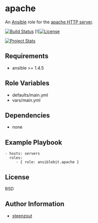apache
======

An [Ansible](http://www.ansible.com) role for the [apache HTTP server](http://httpd.apache.org).

[![Build Status](https://travis-ci.org/ansiblebit/apache.svg?branch=master)](https://travis-ci.org/ansiblebit/apache)
[![[![License](https://img.shields.io/badge/license-New%20BSD-blue.svg?style=flat)](https://raw.githubusercontent.com/ansiblebit/apache/master/LICENSE)

[![Project Stats](https://www.openhub.net/p/ansiblebit-apache/widgets/project_thin_badge.gif)](https://www.openhub.net/p/ansiblebit-apache/)

Requirements
------------

- ansible >= 1.4.5

Role Variables
--------------

- defaults/main.yml
- vars/main.yml

Dependencies
------------

- none

Example Playbook
----------------

    - hosts: servers
      roles:
         - { role: ansiblebit.apache }

License
-------

BSD

Author Information
------------------

- [steenzout](http://github.com/steenzout)
